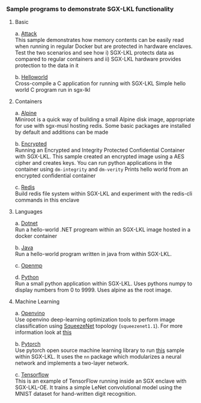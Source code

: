 ### Sample programs to demonstrate SGX-LKL functionality

1. Basic
   
   a. [Attack](basic/attack) <br>
        This sample demonstrates how memory contents can be easily read when running in regular Docker but are protected in hardware enclaves.
        Test the two scenarios and see how i) SGX-LKL protects data as compared to regular containers and ii) SGX-LKL hardware provides protection to the data in it

   b. [Helloworld](basic/helloworld) <br>
        Cross-compile a C application for running with SGX-LKL
        Simple hello world C program run in sgx-lkl
    
2. Containers
   
    a. [Alpine](containers/alpine) <br>
        Miniroot is a quick way of building a small Alpine disk image, appropriate for use with sgx-musl hosting redis.
        Some basic packages are installed by default and additions can be made
    
    b. [Encrypted](containers/encrypted) <br>
        Running an Encrypted and Integrity Protected Confidential Container with SGX-LKL. This sample created an encrypted image using a AES cipher and creates keys. You can run python applications in the container using `dm-integrity` and `dm-verity`
        Prints hello world from an encrypted confidential container <br>

    c. [Redis](containers/redis) <br>
        Build redis file system within SGX-LKL and experiment with the redis-cli commands in this enclave 

1. Languages
   
    a. [Dotnet](languages/dotnet) <br>
        Run a hello-world .NET progream within an SGX-LKL image hosted in a docker container

    b. [Java](languages/java) <br>
        Run a hello-world program written in java from within SGX-LKL.

    c. [Openmp](languages/openmp) <br>
        

    d. [Python](languages/python) <br>
        Run a small python application within SGX-LKL. Uses pythons numpy to display numbers from 0 to 9999. Uses alpine as the root image.

2. Machine Learning
   
    a. [Openvino](ml/openvino) <br>
        Use openvino deep-learning optimization tools to perform image classification using [SqueezeNet](https://arxiv.org/abs/1602.07360) topology (`squeezenet1.1`). For more information look at [this](ml/openvino/app/public_models/squeezenet1.md) <br>

    b. [Pytorch](ml/pytorch) <br>
        Use pytorch open source machine learning library to run [this](ml/pytorch/app/sample.py) sample within SGX-LKL. It uses the `nn` package which modularizes a neural network and implements a two-layer network. 

    c. [Tensorflow](ml/tensorflow) <br>
        This is an example of TensorFlow running inside an SGX enclave with SGX-LKL-OE. It trains a simple LeNet convolutional model using the MNIST dataset for hand-written digit recognition.

